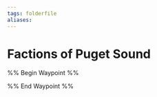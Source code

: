 ```yaml
---
tags: folderfile
aliases:
---
```


# Factions of Puget Sound



%% Begin Waypoint %%


%% End Waypoint %%
